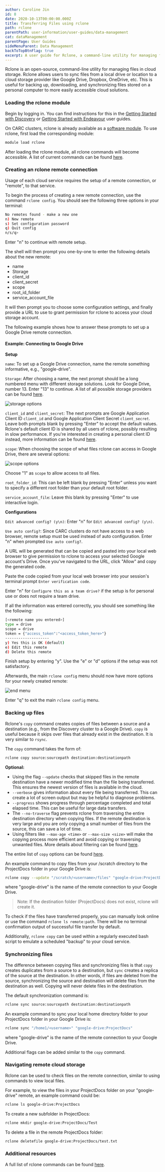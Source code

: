 ```yaml
---
author: Caroline Jin
id: 8
date: 2020-10-13T00:00:00.000Z
title: Transferring Files using rclone
path: rclone
parentPath: user-information/user-guides/data-management
cat: dataManagement
parentPage: User Guides
sideMenuParent: Data Management
backToTopBtnFlag: true
excerpt: A user guide for Rclone, a command-line utility for managing files in cloud storage.
---
```


Rclone is an open-source, command-line utility for managing files in cloud storage. Rclone allows users to sync files from a local drive or location to a cloud storage provider like Google Drive, Dropbox, OneDrive, etc. This is useful for backing up, downloading, and synchronizing files stored on a personal computer to more easily accessible cloud solutions.

### Loading the rclone module

Begin by logging in. You can find instructions for this in the [Getting Started with Discovery](/user-information/user-guides/high-performance-computing/getting-started-discovery) or [Getting Started with Endeavour](/user-information/user-guides/high-performance-computing/getting-started-endeavour) user guides.

On CARC clusters, rclone is already available as a [software module](/user-information/user-guides/software-and-programming/lmod). To use rclone, first load the corresponding module:

```sh
module load rclone
```

After loading the rclone module, all rclone commands will become accessible. A list of current commands can be found [here](https://rclone.org/commands/).

### Creating an rclone remote connection

Usage of each cloud service requires the setup of a remote connection, or "remote", to that service.

To begin the process of creating a new remote connection, use the command `rclone config`. You should see the following three options in your terminal:

```sh
No remotes found - make a new one 
n) New remote 
s) Set configuration password 
q) Quit config 
n/s/q>
```

Enter "n" to continue with remote setup.

The shell will then prompt you one-by-one to enter the following details about the new remote:

 - name
 - Storage
 - client_id
 - client_secret
 - scope
 - root\_id\_folder
 - service\_account\_file

It will then prompt you to choose some configuration settings, and finally provide a URL to use to grant permission for rclone to access your cloud storage account.

The following example shows how to answer these prompts to set up a Google Drive remote connection.

#### Example: Connecting to Google Drive

**Setup**

`name`: To set up a Google Drive connection, name the remote something informative, e.g., "google-drive".

`Storage`: After choosing a name, the next prompt should be a long numbered menu with different storage solutions. Look for Google Drive, number 13. Enter "13" to continue. A list of all possible storage providers can be found [here](https://github.com/rclone/rclone/blob/master/README.md).

![storage options](/images/rclone-images/storage.PNG)

`client_id` and `client_secret`: The next prompts are Google Application Client ID `client_id` and Google Application Client Secret `client_secret`. Leave both prompts blank by pressing "Enter" to accept the default values. Rclone's default client ID is shared by all users of rclone, possibly resulting in slow performance. If you're interested in creating a personal client ID instead, more information can be found [here](https://rclone.org/drive/#making-your-own-client-id).

`scope`: When choosing the scope of what files rclone can access in Google Drive, there are several options:

![scope options](/images/rclone-images/scope.PNG)

Choose "1" as `scope` to allow access to all files. 

`root_folder_id`: This can be left blank by pressing "Enter" unless you want to specify a different root folder than your default root folder.

`service_account_file`: Leave this blank by pressing "Enter" to use interactive login. 

**Configurations**

`Edit advanced config? (y\n)`: Enter "n" for `Edit advanced config? (y\n)`.

`Use auto config?`: Since CARC clusters do not have access to a web browser, remote setup must be used instead of auto configuration. Enter "n" when prompted `Use auto config?`.

A URL will be generated that can be copied and pasted into your local web browser to give permission to rclone to access your selected Google account's Drive. Once you've navigated to the URL, click "Allow" and copy the generated code. 

Paste the code copied from your local web browser into your session's terminal prompt `Enter verification code`.

Enter "n" for `Configure this as a team drive?` if the setup is for personal use or does not require a team drive. 

If all the information was entered correctly, you should see something like the following:

```sh
[<remote name you entered>]
type = drive
scope = drive
token = {"access_token":"<access_token_here>"}
--------------------
y) Yes this is OK (default)
e) Edit this remote
d) Delete this remote
```

Finish setup by entering "y". Use the "e" or "d" options if the setup was not satisfactory. 

Afterwards, the main `rclone config` menu should now have more options for your newly created remote:

![end menu](/images/rclone-images/finish.PNG)

Enter "q" to exit the main `rclone config` menu.

### Backing up files

Rclone's `copy` command creates copies of files between a source and a destination (e.g., from the Discovery cluster to a Google Drive). `copy` is useful because it skips over files that already exist in the destination. It is very similar to `rsync`.

The `copy` command takes the form of:

```sh
rclone copy source:sourcepath destination:destinationpath
```

**Optional:**

* Using the flag `--update` checks that skipped files in the remote destination have a newer modified time than the file being transferred. This ensures the newest version of files is available in the cloud.
* `--verbose` gives information about every file being transferred. This can create a lot of screen output but may be helpful to diagnose problems. 
* `--progress` shows progress through percentage completed and total elapsed time. This can be useful for large data transfers. 
* The `--no-traverse` flag prevents rclone from traversing the entire destination directory when copying files. If the remote destination is very large and you are only copying a small number of files from the source, this can save a lot of time.
* Using filters like `--max-age <time>` or `--max-size <size>` will make the copying process more efficient and avoid copying or traversing unwanted files. More details about filtering can be found [here](https://rclone.org/filtering/). 

The entire list of `copy` options can be found [here](https://rclone.org/docs/).

An example command to copy files from your /scratch directory to the ProjectDocs folder in your Google Drive is:

```sh
rclone copy --update "/scratch/<username>/files" "google-drive:ProjectDocs"
```

where "google-drive" is the name of the remote connection to your Google Drive.

> Note: If the destination folder (ProjectDocs) does not exist, rclone will create it.

To check if the files have transferred properly, you can manually look online or use the command `rclone ls remote:path`. There will be no terminal confirmation output of successful file transfer by default.

Additionally, `rclone copy` can be used within a regularly executed bash script to emulate a scheduled "backup" to your cloud service.

### Synchronizing files

The difference between copying files and synchronizing files is that `copy` creates duplicates from a source to a destination, but `sync` creates a replica of the source at the destination. In other words, if files are deleted from the source, synchronizing the source and destination will delete files from the destination as well. Copying will never delete files in the destination. 

The default synchronization command is:

```sh
rclone sync source:sourcepath destination:destinationpath
```

An example command to sync your local home directory folder to your ProjectDocs folder in your Google Drive is:

```sh
rclone sync "/home1/<username>" "google-drive:ProjectDocs"
```

where "google-drive" is the name of the remote connection to your Google Drive.

Additional flags can be added similar to the `copy` command. 

### Navigating remote cloud storage

Rclone can be used to check files on the remote connection, similar to using commands to view local files. 

For example, to view the files in your ProjectDocs folder on your "google-drive" remote, an example command could be:

```sh
rclone ls google-drive:ProjectDocs
```

To create a new subfolder in ProjectDocs:

```sh
rclone mkdir google-drive:ProjectDocs/Test
```

To delete a file in the remote ProjectDocs folder:

```sh
rclone deletefile google-drive:ProjectDocs/test.txt
```

### Additional resources

A full list of rclone commands can be found [here](https://rclone.org/commands/).